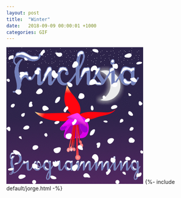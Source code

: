 ```yaml
---
layout: post
title:  "Winter"
date:   2018-09-09 00:00:01 +1000
categories: GIF
---
```


![Winter](/assets/images/gifs/winter.gif "Winter")
{%- include default/jorge.html -%}